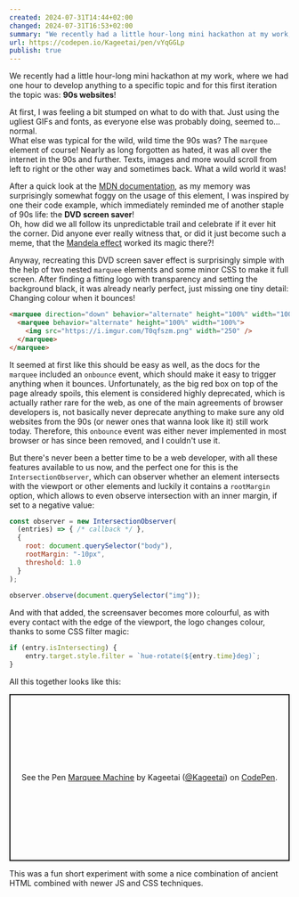 ```yaml
---
created: 2024-07-31T14:44+02:00
changed: 2024-07-31T16:53+02:00
summary: "We recently had a little hour-long mini hackathon at my work, where we had one hour to develop anything to a specific topic and for this first iteration the topic was: **90s websites**!"
url: https://codepen.io/Kageetai/pen/vYqGGLp
publish: true
---
```

  
We recently had a little hour-long mini hackathon at my work, where we had one hour to develop anything to a specific topic and for this first iteration the topic was: **90s websites**!  
  
At first, I was feeling a bit stumped on what to do with that. Just using the ugliest GIFs and fonts, as everyone else was probably doing, seemed to… normal.  
What else was typical for the wild, wild time the 90s was? The `marquee` element of course! Nearly as long forgotten as hated, it was all over the internet in the 90s and further. Texts, images and more would scroll from left to right or the other way and sometimes back. What a wild world it was!  
  
After a quick look at the [MDN documentation](https://developer.mozilla.org/en-US/docs/Web/HTML/Element/marquee), as my memory was surprisingly somewhat foggy on the usage of this element, I was inspired by one their code example, which immediately reminded me of another staple of 90s life: the **DVD screen saver**!  
Oh, how did we all follow its unpredictable trail and celebrate if it ever hit the corner. Did anyone ever really witness that, or did it just become such a meme, that the [Mandela effect](https://en.wikipedia.org/wiki/Mandela_effect) worked its magic there?!  
  
Anyway, recreating this DVD screen saver effect is surprisingly simple with the help of two nested `marquee` elements and some minor CSS to make it full screen. After finding a fitting logo with transparency and setting the background black, it was already nearly perfect, just missing one tiny detail: Changing colour when it bounces!  
  
```html  
<marquee direction="down" behavior="alternate" height="100%" width="100%">  
  <marquee behavior="alternate" height="100%" width="100%">  
    <img src="https://i.imgur.com/T0qfszm.png" width="250" />  
  </marquee>  
</marquee>  
```  
  
It seemed at first like this should be easy as well, as the docs for the `marquee` included an `onbounce` event, which should make it easy to trigger anything when it bounces. Unfortunately, as the big red box on top of the page already spoils, this element is considered highly deprecated, which is actually rather rare for the web, as one of the main agreements of browser developers is, not basically never deprecate anything to make sure any old websites from the 90s (or newer ones that wanna look like it) still work today. Therefore, this `onbounce` event was either never implemented in most browser or has since been removed, and I couldn't use it.  
  
But there's never been a better time to be a web developer, with all these features available to us now, and the perfect one for this is the `IntersectionObserver`, which can observer whether an element intersects with the viewport or other elements and luckily it contains a `rootMargin` option, which allows to even observe intersection with an inner margin, if set to a negative value:  
  
```js  
const observer = new IntersectionObserver(  
  (entries) => { /* callback */ },  
  {  
    root: document.querySelector("body"),  
    rootMargin: "-10px",  
    threshold: 1.0  
  }  
);  
  
observer.observe(document.querySelector("img"));  
```  
  
And with that added, the screensaver becomes more colourful, as with every contact with the edge of the viewport, the logo changes colour, thanks to some CSS filter magic:  
  
```js  
if (entry.isIntersecting) {  
	entry.target.style.filter = `hue-rotate(${entry.time}deg)`;  
}  
```  
  
All this together looks like this:  
  
<p class="codepen" data-height="300" data-default-tab="css,result" data-slug-hash="vYqGGLp" data-pen-title="Marquee Machine" data-user="Kageetai" style="height: 300px; box-sizing: border-box; display: flex; align-items: center; justify-content: center; border: 2px solid; margin: 1em 0; padding: 1em;">  
  <span>See the Pen <a href="https://codepen.io/Kageetai/pen/vYqGGLp">  
  Marquee Machine</a> by Kageetai (<a href="https://codepen.io/Kageetai">@Kageetai</a>)  
  on <a href="https://codepen.io">CodePen</a>.</span>  
</p>  
<script async src="https://cpwebassets.codepen.io/assets/embed/ei.js"></script>  
  
This was a fun short experiment with some a nice combination of ancient HTML combined with newer JS and CSS techniques.  
